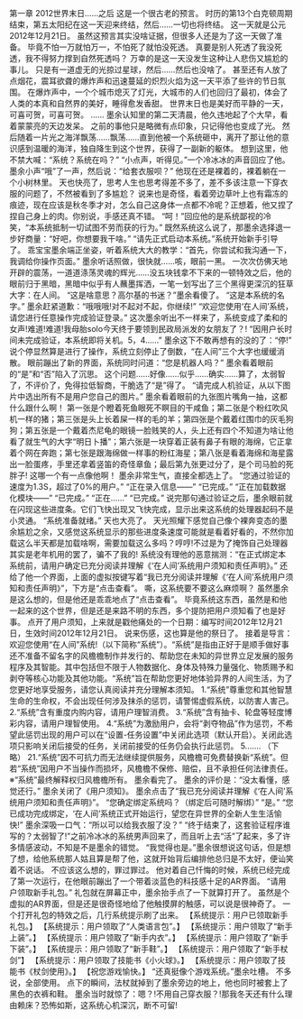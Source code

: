 第一章 2012世界末日……之后
这是一个很古老的预言。
时历的第13个白克顿周期结束，第五太阳纪在这一天迎来终结，然后……一切也将终结。
这一天就是公元2012年12月21日。
虽然这预言其实没啥证据，但很多人还是为了这一天做了准备。
毕竟不怕一万就怕万一，不怕死了就怕没死透。
真要是别人死透了我没死透，我不得努力撑到自然死透吗？
万幸的是这一天没发生这种让人悲伤又尴尬的事儿。
只是有一道虚无的光掠过星球，然后……然后也没啥了。
甚至还有人放了点烟花，震耳欲聋的爆炸声和迅速蔓延的炽烈火焰为这一天平添了些许的节日氛围。
在爆炸声中，一个个城市熄灭了灯光，大城市的人们也回归了最初，体会了人类的本真和自然界的美好，睡得愈发香甜。
世界末日也是美好而平静的一天，可喜可贺，可喜可贺。
……
墨余认知里的第二天清晨，他久违地起了个大早，看着蒙蒙亮的天边发呆。
之前的事他只是略微有点印象，只记得他也变成了光。
然后随着一片光之海洋飘荡……飘荡……直到他被一个系统砸中，离开了那让他的意识感到温暖的海洋，独自降生到这个世界，获得了一副新的躯体。
想到这里，他不禁大喊：“系统？系统在吗？”
“小点声，听得见。”一个冷冰冰的声音回应了他。
墨余小声“哦”了一声，然后说：“给套衣服呗？”
他现在还是裸着的，裸着躺在一个小树林里。
天也快亮了，思考人生也思考得差不多了，差不多该注意一下穿衣服的问题了，不然被看到了多尴尬？
说来也是奇怪，看着旁边草叶上也有霜冻的痕迹，现在应该是秋冬季才对，怎么自己这身体一点都不冷呢？正想着，他又捏了捏自己身上的肉。你别说，手感还真不错。
“呵！”回应他的是系统鄙视的冷笑，“本系统抵制一切试图不劳而获的行为。”
既然系统这么说了，那墨余选择退一步好商量：“好吧，你想要我干啥。”
“请先正式启动本系统。”系统开始新手引导了。
乖宝宝墨余端正坐姿，听着系统大大的教学：“首先，你尝试和我沟通一下，我调给你操作页面。”
墨余听话照做，很快就……咳，眼前一黑。
一次次仿佛天地开辟的震荡，一道道涤荡灵魂的辉光……没五块钱拿不下来的一顿特效之后，他的眼前归于黑暗，黑暗中似乎有人蘸墨挥洒，一笔一划写出了三个黑得更深沉的狂草大字：在人间。
“这是啥意思？高尔基的书迷？”墨余看傻了。
“这是本系统的名字。”
墨余赶紧道歉：“哦哦哦!对不起对不起，你继续!”
“欢迎您使用‘在人间’系统，请您进行任意操作完成验证登录。”
这次墨余听出不一样来了，系统变成了柔和的女声!难道!难道!我母胎solo今天终于要领到民政局派发的女朋友了？!
“因用户长时间未完成验证，本系统即将关机。5，4……”
墨余这下不敢再想有的没的了：“停!”
说个停显然算是进行了操作，系统立刻停止了倒数，“在人间”三个大字也缓缓消散。
眼前蹦出了新的界面，系统同时问道：“您是机器人吗？”
墨余看着眼前的“是”和“否”陷入了沉思。
这个问题……好像……似乎……确实……算了，太弱智了，不评价了，免得拉低智商，干脆选了“是”得了。
“请完成人机验证，从以下图片中选出所有不是用户您自己的图片。”
墨余看着眼前的九张图片嘴角一抽，这都什么跟什么啊！
第一张是个瞪着死鱼眼死不瞑目的干咸鱼；第二张是个粉红吹风机一样的猪；第三张是头上长着屎一样的毛的羊；第四张是个戴着红围巾的灰毛狗狗；第五张是一个戴着杰尼龟的眼镜一脸贱笑的人，头上还有四个不知道为啥让他看了就生气的大字“明日卜播”；第六张是一块穿着正装有鼻子有眼的海绵，它正拿着个网在奔跑；第七张是跟海绵做一样事的粉红海星；第八张是看着海绵和海星露出一脸蛋疼，手里还拿着竖笛的奇怪章鱼；最后第九张更过分了，是个司马脸的死胖子!
这哪一个有一点像他啊！
墨余非常生气，直接全都选上了。
“您通过验证的速度为1.3S，超过了0%的用户。”
“正在录入信息——”
“已完成。”
“正在加载数据化模块——”
“已完成。”
“正在……”
“已完成。”
说完那句通过验证之后，墨余眼前就在闪现这些进度条。它们飞快出现又飞快完成，显示出来这系统的处理器起码不是小灵通。
“系统准备就绪。”
天也大亮了。
天光照耀下感觉自己像个裸奔变态的墨余尴尬之余，又感觉这系统显示的那些进度条速度可能就是看着好看的，不然你加载这么半天都是加载啥啊，需要加载这么多吗？哼哼!不过是为了掩饰自己处理器其实是老年机用的罢了，骗不了我的!
系统没有理他的恶意揣测：“在正式绑定本系统前，请用户确定已充分阅读并理解《‘在人间’系统用户须知和责任声明》。”
还给了他一个界面，上面的虚拟按键写着“我已充分阅读并理解《‘在人间’系统用户须知和责任声明》”，下方是“点击查看”。
嘶，这系统要不要这么麻烦啊？
虽然墨余是这么想的，但是他还是乖乖地点了“点击查看”。
毕竟系统这东西，虽然是和他一起来的这个世界，但是还是来路不明的东西，多个提防把用户须知看了也是好事。
点开了用户须知，上来就是戳他痛处的一个日期：编写时间2012年12月21日，生效时间2012年12月21日。
说来伤感，这也算是他的祭日了。
接着是导言：欢迎您使用“在人间”系统!（以下简称“系统”）。“系统”是指由正好于是顺手做好事还不准备不留名字的风檐檐制作并发行的、帮助您在未知的异世界立足发展的服务程序及其智能。其中包括但不限于人物数据化、身体及特殊力量强化、物质赐予和剥夺等核心功能及其他功能。“系统”旨在帮助您更好地体验异界的人间生活，为了您更好地享受服务，请您认真阅读并充分理解本须知。
1.“系统”尊重您和其他智慧生命的生命权，不会出现任何涉及抹杀的惩罚，请警惕虚假系统，以防害人害己。
2.“系统”含有重度内购内容，请用户理智消费。
3.“系统”含有抽卡、轮盘等轻度博彩内容，请用户理智使用。
4.“系统”为激励用户，会将“剥夺物品”作为惩罚，不希望此惩罚出现的用户可以在“设置-任务设置”中关闭此选项（默认开启）。关闭此选项只影响关闭后接受的任务，关闭前接受的任务仍会执行此惩罚。
5.……
（下略）
21.“系统”因不可抗力而无法继续提供服务，风檐檐可免费替换新“系统”。但若“系统”因用户不当操作而损坏，风檐檐不保修、赔偿，且不承担任何法律责任。
※“系统”最终解释权归风檐檐所有。
墨余看完了。
墨余的评价是：“没太看懂，感觉还行。”
墨余关闭了《用户须知》。
墨余点击了“我已充分阅读并理解《‘在人间’系统用户须知和责任声明》”。
“您确定绑定系统吗？（绑定后可随时解绑）”
“是。”
“您已成功完成绑定，‘在人间’系统正式开始运行，望您在异世界的全新人生生活愉快!”
墨余深吸一口气：“所以可以给我衣服了没？”
“终于结束了，这套验证程序谁写的？太弱智了!”之前冷冰冰的系统男声回来了，而且听上去“活”了起来，多了许多情感波动，不知是不是墨余的错觉。
“我觉得也是。”墨余很想说这句话，但是想了想，给他系统那人姑且算是帮了他，这就开始背后编排他总归是不太好，便讪笑着不说话。
不应该这么想的，罪过罪过。
他对着自己忏悔的时候，系统已经完成了第一次运行，在他眼前蹦出了一个带着淡蓝色的科技感十足的AR界面。
“请用户领取新手礼包。”
礼包就在屏幕正中，墨余抬手点了一下就算打开了。
虽然是个虚拟的AR界面，但是还是很奇怪地给了他触摸屏的触感，可以说是很神奇了。
一个打开礼包的特效之后，几行系统提示刷了出来。
【系统提示：用户已领取新手礼包。】
【系统提示：用户领取了“人类语言包”。】
【系统提示：用户领取了“新手上装”。】
【系统提示：用户领取了“新手内衣”。】
【系统提示：用户领取了“新手下装”。】
【系统提示：用户领取了“新手鞋”。】
【系统提示：用户领取了“新手杖剑”】
【系统提示：用户领取了技能书《小火球》。】
【系统提示：用户领取了技能书《杖剑使用》。】
【祝您游戏愉快。】
“还真挺像个游戏系统。”墨余吐槽。
不多说，全部使用。
点下的瞬间，法杖就掉到了墨余旁边的地上，他也同时被套上了黑色的衣裤和鞋。
墨余当时就惊了：嗯？!不用自己穿衣服？!那我冬天还有什么理由赖床？恐怖如斯，这系统心机深沉，断不可留!